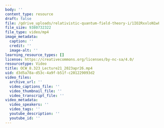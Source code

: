 ```yaml
---
body: ''
content_type: resource
draft: false
file: /gdrive_uploads/relativistic-quantum-field-theory-i/1IO2RxxloN1wFOVEWFw_KjMqBP4PkmYk9/ocw_8323_lecture21_2023apr26.mp4
file_size: 9380732322
file_type: video/mp4
image_metadata:
  caption: ''
  credit: ''
  image-alt: ''
learning_resource_types: []
license: https://creativecommons.org/licenses/by-nc-sa/4.0/
resourcetype: Video
title: OCW_8.323_Lecture21_2023apr26.mp4
uid: d3d5a78a-d53c-4a9f-b51f-c201229093d2
video_files:
  archive_url: ''
  video_captions_file: ''
  video_thumbnail_file: ''
  video_transcript_file: ''
video_metadata:
  video_speakers: ''
  video_tags: ''
  youtube_description: ''
  youtube_id: ''
---
```

